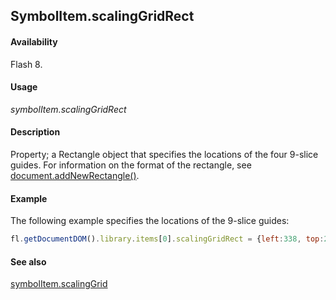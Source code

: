 ## SymbolItem.scalingGridRect

#### Availability

Flash 8.

#### Usage

*symbolItem.scalingGridRect*

#### Description

Property; a Rectangle object that specifies the locations of the four 9-slice guides. For information on the format of the rectangle, see [document.addNewRectangle()](../Document_object/docume10.md).

#### Example

The following example specifies the locations of the 9-slice guides:

```javascript
fl.getDocumentDOM().library.items[0].scalingGridRect = {left:338, top:237, right:3859, bottom:713};

```
#### See also

[symbolItem.scalingGrid](../SymbolItem_object/symbolIte6.md)
